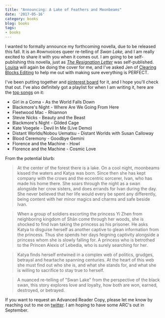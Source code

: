 ```yaml
---
title: "Announcing: A Lake of Feathers and Moonbeams"
date: '2017-05-16'
category: books
blog: books
tags:
- books
---
```



I wanted to formally announce my forthcoming novella, due to be released this fall. It is an #ownvoices queer re-telling of *Swan Lake,* and I am really excited to share it with you when it comes out. I am going to be self-publishing this novella, just as *[The Resignation Letter](https://www.amazon.com/dp/B01MS9NU7F)* was self-published. [Louisa](https://juneberrydesign.myportfolio.com/) will again be doing the cover for me, and I've asked Jen of [Clearing Blocks Editing](http://www.clearingblocksediting.com/) to help me out with making sure everything is PERFECT.

I've been putting together and [pinterest board](https://www.pinterest.com/daxaeterna/a-lake-of-feathers-and-moonlight/) for it, and I hope you'll check that out. I've also definitely got a playlist for when I am writing it, here are the [top songs](https://play.google.com/music/playlist/AMaBXynmGGrclnddDFOND_5TPoYX5hx48SwXvW60gMuRVsEokrWeAkWfnFkzGrJ11XMDbIPk2LbhD65yEFC23oZ4hJrxlkuZ8Q%3D%3D) on it:

 - Girl in a Coma - As the World Falls Down  
 - Blackmore's Night - Where Are We Going From Here  
 - Fleetwood Mac - Rhiannon  
 - Stevie Nicks - Beauty and the Beast  
 - Blackmore's Night - Gilded Cage  
 - Kate Voegele - Devil In Me (Live Demo)  
 - Distant Worlds/Nobou Uematsu - Distant Worlds with Susan Calloway  
 - Blood Ceremony - Goodbye Gemini  
 - Florence and the Machine - Howl  
 - Florence and the Machine - Cosmic Love  

From the potential blurb:

> At the center of the forest there is a lake. On a cool night, moonbeams kissed the waters and Katya was born. Since then she has kept company with the crows and the eccentric sorcerer, Ivan, who has made his home there. She soars through the night as a swan alongside her crow sisters, and does errands for Ivan during the day. She never believed that her life would every be spent any differently, being content with her minor magics and charms and safe beside Ivan. 
     
> When a group of soldiers escorting the princess Yi Zhen from neighboring kingdom of Shān come through her woods, she is shocked to find Ivan taking the princess as his prisoner. He asks Katya to disguise herself as another captive to glean information from the princess. Thus she spends her days feigning captivity alongside a princess whom she is slowly falling for.  A princess who is betrothed to the Princen Alexis of Lebedia, who is surely searching for her.
     
> Katya finds herself entwined in a complex web of politics, grudges, betrayal and heartache spanning centuries. At the heart of this web she must find out who she is, and what she stands for, and what she is willing to sacrifice to stay true to herself.
     
> A nuanced re-telling of "Swan Lake" from the perspective of the black swan, this story explores love and loyalty, how both are won, earned, destroyed, or betrayed.

If you want to request an Advanced Reader Copy, please let me know by reaching out to me on [twitter](https://www.twitter.com/daxaeterna). I am hoping to have some ARC's out in September. 
